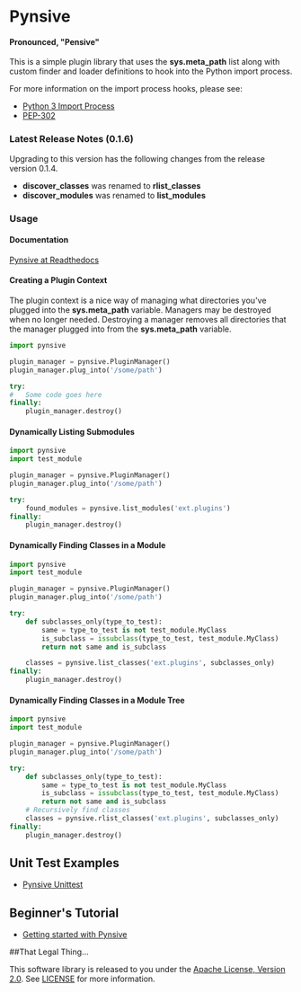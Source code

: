 # Pynsive
#### Pronounced, "Pensive"

This is a simple plugin library that uses the **sys.meta_path** list along
with custom finder and loader definitions to hook into the Python import
process.

For more information on the import process hooks, please see:

* [Python 3 Import Process](http://docs.python.org/3/reference/import.html)
* [PEP-302](http://www.python.org/dev/peps/pep-0302/)


### Latest Release Notes (0.1.6)

Upgrading to this version has the following changes from the release version
0.1.4.

* **discover_classes** was renamed to **rlist_classes**
* **discover_modules** was renamed to **list_modules**


### Usage

#### Documentation

[Pynsive at Readthedocs](https://pynsive.readthedocs.org)

#### Creating a Plugin Context

The plugin context is a nice way of managing what directories you've plugged
into the **sys.meta_path** variable. Managers may be destroyed when no
longer needed. Destroying a manager removes all directories that the manager
plugged into from the **sys.meta_path** variable.

```python
import pynsive

plugin_manager = pynsive.PluginManager()
plugin_manager.plug_into('/some/path')

try:
#   Some code goes here
finally:
    plugin_manager.destroy()
```

#### Dynamically Listing Submodules

```python
import pynsive
import test_module

plugin_manager = pynsive.PluginManager()
plugin_manager.plug_into('/some/path')

try:
    found_modules = pynsive.list_modules('ext.plugins')
finally:
    plugin_manager.destroy()
```

#### Dynamically Finding Classes in a Module

```python
import pynsive
import test_module

plugin_manager = pynsive.PluginManager()
plugin_manager.plug_into('/some/path')

try:
    def subclasses_only(type_to_test):
        same = type_to_test is not test_module.MyClass
        is_subclass = issubclass(type_to_test, test_module.MyClass)
        return not same and is_subclass

    classes = pynsive.list_classes('ext.plugins', subclasses_only)
finally:
    plugin_manager.destroy()
```

#### Dynamically Finding Classes in a Module Tree

```python
import pynsive
import test_module

plugin_manager = pynsive.PluginManager()
plugin_manager.plug_into('/some/path')

try:
    def subclasses_only(type_to_test):
        same = type_to_test is not test_module.MyClass
        is_subclass = issubclass(type_to_test, test_module.MyClass)
        return not same and is_subclass
    # Recursively find classes
    classes = pynsive.rlist_classes('ext.plugins', subclasses_only)
finally:
    plugin_manager.destroy()
```

## Unit Test Examples
* [Pynsive Unittest](https://github.com/zinic/pynsive/blob/master/tests/plugin_test.py)

## Beginner's Tutorial
* [Getting started with Pynsive](http://www.giantflyingsaucer.com/blog/?p=4634)

##That Legal Thing...

This software library is released to you under the [Apache License, Version 2.0](http://www.apache.org/licenses/LICENSE-2.0.html). See [LICENSE](https://github.com/zinic/pynsive/blob/master/LICENSE) for more information.
